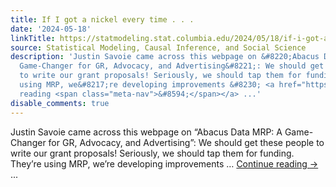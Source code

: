 ```yaml
---
title: If I got a nickel every time . . .
date: '2024-05-18'
linkTitle: https://statmodeling.stat.columbia.edu/2024/05/18/if-i-got-a-nickel-every-time/
source: Statistical Modeling, Causal Inference, and Social Science
description: 'Justin Savoie came across this webpage on &#8220;Abacus Data MRP: A
  Game-Changer for GR, Advocacy, and Advertising&#8221;: We should get these people
  to write our grant proposals! Seriously, we should tap them for funding. They&#8217;re
  using MRP, we&#8217;re developing improvements &#8230; <a href="https://statmodeling.stat.columbia.edu/2024/05/18/if-i-got-a-nickel-every-time/">Continue
  reading <span class="meta-nav">&#8594;</span></a> ...'
disable_comments: true
---
```

Justin Savoie came across this webpage on &#8220;Abacus Data MRP: A Game-Changer for GR, Advocacy, and Advertising&#8221;: We should get these people to write our grant proposals! Seriously, we should tap them for funding. They&#8217;re using MRP, we&#8217;re developing improvements &#8230; <a href="https://statmodeling.stat.columbia.edu/2024/05/18/if-i-got-a-nickel-every-time/">Continue reading <span class="meta-nav">&#8594;</span></a> ...